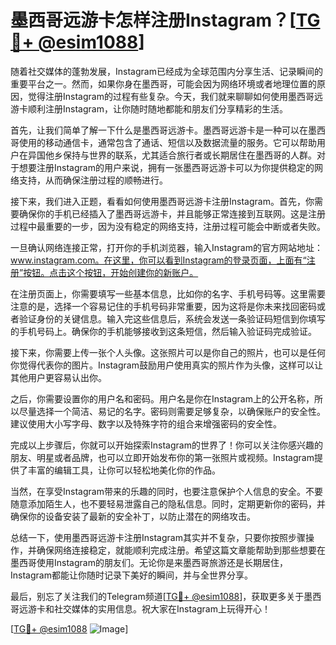 # 墨西哥远游卡怎样注册Instagram？[[TG💪+ @esim1088](https://t.me/s/esim1088)]

随着社交媒体的蓬勃发展，Instagram已经成为全球范围内分享生活、记录瞬间的重要平台之一。然而，如果你身在墨西哥，可能会因为网络环境或者地理位置的原因，觉得注册Instagram的过程有些复杂。今天，我们就来聊聊如何使用墨西哥远游卡顺利注册Instagram，让你随时随地都能和朋友们分享精彩的生活。

首先，让我们简单了解一下什么是墨西哥远游卡。墨西哥远游卡是一种可以在墨西哥使用的移动通信卡，通常包含了通话、短信以及数据流量的服务。它可以帮助用户在异国他乡保持与世界的联系，尤其适合旅行者或长期居住在墨西哥的人群。对于想要注册Instagram的用户来说，拥有一张墨西哥远游卡可以为你提供稳定的网络支持，从而确保注册过程的顺畅进行。

接下来，我们进入正题，看看如何使用墨西哥远游卡注册Instagram。首先，你需要确保你的手机已经插入了墨西哥远游卡，并且能够正常连接到互联网。这是注册过程中最重要的一步，因为没有稳定的网络支持，注册过程可能会中断或者失败。

一旦确认网络连接正常，打开你的手机浏览器，输入Instagram的官方网站地址：www.instagram.com。在这里，你可以看到Instagram的登录页面，上面有“注册”按钮。点击这个按钮，开始创建你的新账户。

在注册页面上，你需要填写一些基本信息，比如你的名字、手机号码等。这里需要注意的是，选择一个容易记住的手机号码非常重要，因为这将是你未来找回密码或者验证身份的关键信息。输入完这些信息后，系统会发送一条验证码短信到你填写的手机号码上。确保你的手机能够接收到这条短信，然后输入验证码完成验证。

接下来，你需要上传一张个人头像。这张照片可以是你自己的照片，也可以是任何你觉得代表你的图片。Instagram鼓励用户使用真实的照片作为头像，这样可以让其他用户更容易认出你。

之后，你需要设置你的用户名和密码。用户名是你在Instagram上的公开名称，所以尽量选择一个简洁、易记的名字。密码则需要足够复杂，以确保账户的安全性。建议使用大小写字母、数字以及特殊字符的组合来增强密码的安全性。

完成以上步骤后，你就可以开始探索Instagram的世界了！你可以关注你感兴趣的朋友、明星或者品牌，也可以立即开始发布你的第一张照片或视频。Instagram提供了丰富的编辑工具，让你可以轻松地美化你的作品。

当然，在享受Instagram带来的乐趣的同时，也要注意保护个人信息的安全。不要随意添加陌生人，也不要轻易泄露自己的隐私信息。同时，定期更新你的密码，并确保你的设备安装了最新的安全补丁，以防止潜在的网络攻击。

总结一下，使用墨西哥远游卡注册Instagram其实并不复杂，只要你按照步骤操作，并确保网络连接稳定，就能顺利完成注册。希望这篇文章能帮助到那些想要在墨西哥使用Instagram的朋友们。无论你是来墨西哥旅游还是长期居住，Instagram都能让你随时记录下美好的瞬间，并与全世界分享。

最后，别忘了关注我们的Telegram频道[[TG💪+ @esim1088](https://t.me/s/esim1088)]，获取更多关于墨西哥远游卡和社交媒体的实用信息。祝大家在Instagram上玩得开心！

[[TG💪+ @esim1088](https://t.me/s/esim1088) ![Image](https://i.postimg.cc/4NQfJmqS/Snipaste-2025-05-13-00-14-12.png)]